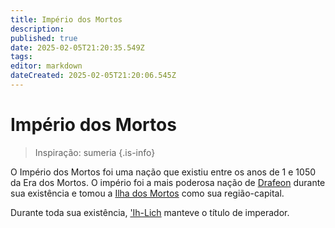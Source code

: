 ```yaml
---
title: Império dos Mortos
description: 
published: true
date: 2025-02-05T21:20:35.549Z
tags: 
editor: markdown
dateCreated: 2025-02-05T21:20:06.545Z
---
```


# Império dos Mortos

> Inspiração: sumeria
{.is-info}

O Império dos Mortos foi uma nação que existiu entre os anos de 1 e 1050 da Era dos Mortos. O império foi a mais poderosa nação de [Drafeon](/lugares/plano-material/drafeon) durante sua existência e tomou a [Ilha dos Mortos](/lugares/plano-material/drafeon/sul-de-drafeon/ilha-dos-mortos) como sua região-capital.

Durante toda sua existência, ['Ih-Lich](/individuos/ih-lich) manteve o título de imperador.